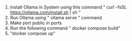 1. Install Ollama in System using this command " curl -fsSL https://ollama.com/install.sh | sh "
2. Run Ollama using " ollama serve " command
3. Make port public in ports
4. Run the following command " docker compose build"
5. "docker compose up"
